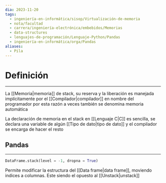```yaml
---
dia: 2023-11-20
tags:
  - ingeniería-en-informática/sisop/Virtualización-de-memoria
  - nota/facultad
  - carrera/ingeniería-electrónica/embebidos/Memorias
  - data-structures
  - lenguajes-de-programación/Lenguaje-Python/Pandas
  - ingeniería-en-informática/orga/Pandas
aliases:
  - Pila
---
```

# Definición
---
La [[Memoria|memoria]] de stack, su reserva y la liberación es manejada implícitamente por el [[Compilador|compilador]] en nombre del programador por esta razón a veces también se denomina memoria automática

La declaración de memoria en el stack en [[Lenguaje C|C]] es sencilla, se declara una variable de algún [[Tipo de dato|tipo de dato]] y el compilador se encarga de hacer el resto

## Pandas
---
``` Python
DataFrame.stack(level = -1, dropna = True)
```

Permite modificar la estructura del [[Data frame|data frame]], moviendo indices a columnas. Este siendo el opuesto al [[Unstack|unstack]]